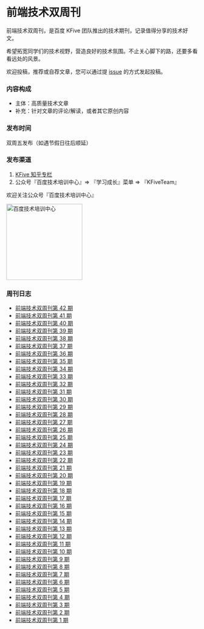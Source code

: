 # 前端技术双周刊

前端技术双周刊，是百度 KFive 团队推出的技术期刊，记录值得分享的技术好文。

希望拓宽同学们的技术视野，营造良好的技术氛围。不止关心脚下的路，还要多看看远处的风景。

欢迎投稿，推荐或自荐文章，您可以通过提 [issue](https://github.com/SearchFeed/weekly/issues) 的方式发起投稿。

### 内容构成
- 主体：高质量技术文章
- 补充：针对文章的评论/解读，或者其它原创内容

### 发布时间
双周五发布（如遇节假日往后顺延）

### 发布渠道
1. [KFive 知乎专栏](https://www.zhihu.com/column/c_1184770014971883520)
2. 公众号『百度技术培训中心』=> 『学习成长』菜单 => 『KFiveTeam』

欢迎关注公众号『百度技术培训中心』
<p align="left">
  <img src="https://user-images.githubusercontent.com/4032009/157445118-bc688f7f-0fe7-4d1e-b76e-890c9fc8c1ea.JPG" width="200" alt="百度技术培训中心" />
</p>

### 周刊日志
- [前端技术双周刊第 42 期](https://searchfeed.github.io/weekly/2024-6-28)
- [前端技术双周刊第 41 期](https://searchfeed.github.io/weekly/2024-6-13)
- [前端技术双周刊第 40 期](https://searchfeed.github.io/weekly/2024-5-30)
- [前端技术双周刊第 39 期](https://searchfeed.github.io/weekly/2024-5-17)
- [前端技术双周刊第 38 期](https://searchfeed.github.io/weekly/2024-4-25)
- [前端技术双周刊第 37 期](https://searchfeed.github.io/weekly/2024-4-11)
- [前端技术双周刊第 36 期](https://searchfeed.github.io/weekly/2024-3-29)
- [前端技术双周刊第 35 期](https://searchfeed.github.io/weekly/2024-3-15)
- [前端技术双周刊第 34 期](https://searchfeed.github.io/weekly/2024-2-29)
- [前端技术双周刊第 33 期](https://searchfeed.github.io/weekly/2022-11-9)
- [前端技术双周刊第 32 期](https://searchfeed.github.io/weekly/2022-10-20)
- [前端技术双周刊第 31 期](https://searchfeed.github.io/weekly/2022-9-21)
- [前端技术双周刊第 30 期](https://searchfeed.github.io/weekly/2022-9-7)
- [前端技术双周刊第 29 期](https://searchfeed.github.io/weekly/2022-8-24)
- [前端技术双周刊第 28 期](https://searchfeed.github.io/weekly/2022-8-10)
- [前端技术双周刊第 27 期](https://searchfeed.github.io/weekly/2022-7-27)
- [前端技术双周刊第 26 期](https://searchfeed.github.io/weekly/2022-7-13)
- [前端技术双周刊第 25 期](https://searchfeed.github.io/weekly/2022-6-29)
- [前端技术双周刊第 24 期](https://searchfeed.github.io/weekly/2022-6-15)
- [前端技术双周刊第 23 期](https://searchfeed.github.io/weekly/2022-5-18)
- [前端技术双周刊第 22 期](https://searchfeed.github.io/weekly/2022-5-5)
- [前端技术双周刊第 21 期](https://searchfeed.github.io/weekly/2022-4-20)
- [前端技术双周刊第 20 期](https://searchfeed.github.io/weekly/2022-4-6)
- [前端技术双周刊第 19 期](https://searchfeed.github.io/weekly/2022-3-23)
- [前端技术双周刊第 18 期](https://searchfeed.github.io/weekly/2022-3-9)
- [前端技术双周刊第 17 期](https://searchfeed.github.io/weekly/2022-2-23)
- [前端技术双周刊第 16 期](https://searchfeed.github.io/weekly/2022-2-9)
- [前端技术双周刊第 15 期](https://searchfeed.github.io/weekly/2022-1-19)
- [前端技术双周刊第 14 期](https://searchfeed.github.io/weekly/2022-1-5)
- [前端技术双周刊第 13 期](https://searchfeed.github.io/weekly/2021-12-22)
- [前端技术双周刊第 12 期](https://searchfeed.github.io/weekly/2021-12-8)
- [前端技术双周刊第 11 期](https://searchfeed.github.io/weekly/2021-11-24)
- [前端技术双周刊第 10 期](https://searchfeed.github.io/weekly/2021-11-10)
- [前端技术双周刊第 9 期](https://searchfeed.github.io/weekly/2021-10-27)
- [前端技术双周刊第 8 期](https://searchfeed.github.io/weekly/2021-10-13)
- [前端技术双周刊第 7 期](https://searchfeed.github.io/weekly/2021-9-29)
- [前端技术双周刊第 6 期](https://searchfeed.github.io/weekly/2021-9-15)
- [前端技术双周刊第 5 期](https://searchfeed.github.io/weekly/2021-9-1)
- [前端技术双周刊第 4 期](https://searchfeed.github.io/weekly/2021-8-18)
- [前端技术双周刊第 3 期](https://searchfeed.github.io/weekly/2021-8-4)
- [前端技术双周刊第 2 期](https://searchfeed.github.io/weekly/2021-7-21)
- [前端技术双周刊第 1 期](https://searchfeed.github.io/weekly/2021-7-7)

